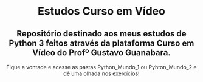 <div align="center">

# Estudos Curso em Vídeo
## Repositório destinado aos meus estudos de Python 3 feitos através da plataforma Curso em Vídeo do Profº Gustavo Guanabara.
Fique a vontade e acesse as pastas Python_Mundo_1 ou Pyhton_Mundo_2 e dê uma olhada nos exercícios!

</div>
